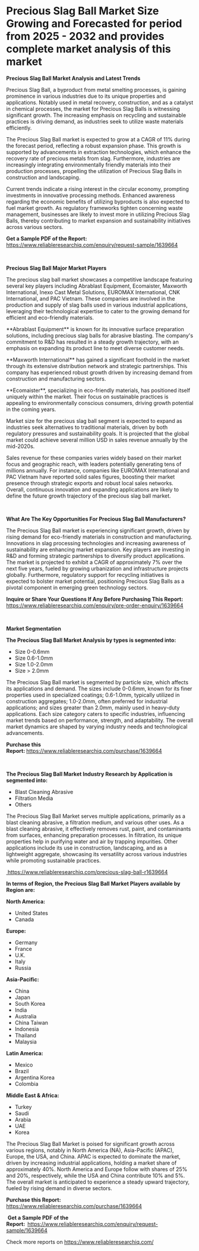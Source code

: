<p><h1>Precious Slag Ball Market Size Growing and Forecasted for period from 2025 - 2032 and provides complete market analysis of this market</h1></p><p><strong>Precious Slag Ball Market Analysis and Latest Trends</strong></p>
<p><p>Precious Slag Ball, a byproduct from metal smelting processes, is gaining prominence in various industries due to its unique properties and applications. Notably used in metal recovery, construction, and as a catalyst in chemical processes, the market for Precious Slag Balls is witnessing significant growth. The increasing emphasis on recycling and sustainable practices is driving demand, as industries seek to utilize waste materials efficiently.</p><p>The Precious Slag Ball market is expected to grow at a CAGR of 11% during the forecast period, reflecting a robust expansion phase. This growth is supported by advancements in extraction technologies, which enhance the recovery rate of precious metals from slag. Furthermore, industries are increasingly integrating environmentally friendly materials into their production processes, propelling the utilization of Precious Slag Balls in construction and landscaping.</p><p>Current trends indicate a rising interest in the circular economy, prompting investments in innovative processing methods. Enhanced awareness regarding the economic benefits of utilizing byproducts is also expected to fuel market growth. As regulatory frameworks tighten concerning waste management, businesses are likely to invest more in utilizing Precious Slag Balls, thereby contributing to market expansion and sustainability initiatives across various sectors.</p></p>
<p><strong>Get a Sample PDF of the Report:&nbsp;</strong> <a href="https://www.reliableresearchiq.com/enquiry/request-sample/1639664?utm_campaign=2234&utm_medium=2&utm_source=Github&utm_content=ia&utm_term=30012025&utm_id=precious-slag-ball">https://www.reliableresearchiq.com/enquiry/request-sample/1639664</a></p>
<p>&nbsp;</p>
<p><strong>Precious Slag Ball Major Market Players</strong></p>
<p><p>The precious slag ball market showcases a competitive landscape featuring several key players including Abrablast Equipment, Ecomaister, Maxworth International, Inexo Cast Metal Solutions, EUROMAX International, CNK International, and PAC Vietnam. These companies are involved in the production and supply of slag balls used in various industrial applications, leveraging their technological expertise to cater to the growing demand for efficient and eco-friendly materials.</p><p>**Abrablast Equipment** is known for its innovative surface preparation solutions, including precious slag balls for abrasive blasting. The company's commitment to R&D has resulted in a steady growth trajectory, with an emphasis on expanding its product line to meet diverse customer needs.</p><p>**Maxworth International** has gained a significant foothold in the market through its extensive distribution network and strategic partnerships. This company has experienced robust growth driven by increasing demand from construction and manufacturing sectors. </p><p>**Ecomaister**, specializing in eco-friendly materials, has positioned itself uniquely within the market. Their focus on sustainable practices is appealing to environmentally conscious consumers, driving growth potential in the coming years. </p><p>Market size for the precious slag ball segment is expected to expand as industries seek alternatives to traditional materials, driven by both regulatory pressures and sustainability goals. It is projected that the global market could achieve several million USD in sales revenue annually by the mid-2020s.</p><p>Sales revenue for these companies varies widely based on their market focus and geographic reach, with leaders potentially generating tens of millions annually. For instance, companies like EUROMAX International and PAC Vietnam have reported solid sales figures, boosting their market presence through strategic exports and robust local sales networks. Overall, continuous innovation and expanding applications are likely to define the future growth trajectory of the precious slag ball market.</p></p>
<p>&nbsp;</p>
<p><strong>What Are The Key Opportunities For Precious Slag Ball Manufacturers?</strong></p>
<p><p>The Precious Slag Ball market is experiencing significant growth, driven by rising demand for eco-friendly materials in construction and manufacturing. Innovations in slag processing technologies and increasing awareness of sustainability are enhancing market expansion. Key players are investing in R&D and forming strategic partnerships to diversify product applications. The market is projected to exhibit a CAGR of approximately 7% over the next five years, fueled by growing urbanization and infrastructure projects globally. Furthermore, regulatory support for recycling initiatives is expected to bolster market potential, positioning Precious Slag Balls as a pivotal component in emerging green technology sectors.</p></p>
<p><strong>Inquire or Share Your Questions If Any Before Purchasing This Report:</strong> <a href="https://www.reliableresearchiq.com/enquiry/pre-order-enquiry/1639664?utm_campaign=2234&utm_medium=2&utm_source=Github&utm_content=ia&utm_term=30012025&utm_id=precious-slag-ball">https://www.reliableresearchiq.com/enquiry/pre-order-enquiry/1639664</a></p>
<p>&nbsp;</p>
<p><strong>Market Segmentation</strong></p>
<p><strong>The Precious Slag Ball Market Analysis by types is segmented into:</strong></p>
<p><ul><li>Size 0-0.6mm</li><li>Size 0.6-1.0mm</li><li>Size 1.0-2.0mm</li><li>Size > 2.0mm</li></ul></p>
<p><p>The Precious Slag Ball market is segmented by particle size, which affects its applications and demand. The sizes include 0-0.6mm, known for its finer properties used in specialized coatings; 0.6-1.0mm, typically utilized in construction aggregates; 1.0-2.0mm, often preferred for industrial applications; and sizes greater than 2.0mm, mainly used in heavy-duty applications. Each size category caters to specific industries, influencing market trends based on performance, strength, and adaptability. The overall market dynamics are shaped by varying industry needs and technological advancements.</p></p>
<p><strong>Purchase this Report:&nbsp;</strong><a href="https://www.reliableresearchiq.com/purchase/1639664?utm_campaign=2234&utm_medium=2&utm_source=Github&utm_content=ia&utm_term=30012025&utm_id=precious-slag-ball">https://www.reliableresearchiq.com/purchase/1639664</a></p>
<p>&nbsp;</p>
<p><strong>The Precious Slag Ball Market Industry Research by Application is segmented into:</strong></p>
<p><ul><li>Blast Cleaning Abrasive</li><li>Filtration Media</li><li>Others</li></ul></p>
<p><p>The Precious Slag Ball Market serves multiple applications, primarily as a blast cleaning abrasive, a filtration medium, and various other uses. As a blast cleaning abrasive, it effectively removes rust, paint, and contaminants from surfaces, enhancing preparation processes. In filtration, its unique properties help in purifying water and air by trapping impurities. Other applications include its use in construction, landscaping, and as a lightweight aggregate, showcasing its versatility across various industries while promoting sustainable practices.</p></p>
<p><a href="https://www.reliableresearchiq.com/precious-slag-ball-r1639664?utm_campaign=2234&utm_medium=2&utm_source=Github&utm_content=ia&utm_term=30012025&utm_id=precious-slag-ball">&nbsp;https://www.reliableresearchiq.com/precious-slag-ball-r1639664</a></p>
<p><strong>In terms of Region, the Precious Slag Ball Market Players available by Region are:</strong></p>
<p>
    <p> <strong> North America: </strong>
        <ul>
            <li>United States</li>
            <li>Canada</li>
        </ul>
        </p> 
    <p> <strong> Europe: </strong>
        <ul>
            <li>Germany</li>
            <li>France</li>
            <li>U.K.</li>
            <li>Italy</li>
            <li>Russia</li>
        </ul>
        </p> 
    <p> <strong> Asia-Pacific: </strong>
        <ul>
            <li>China</li>
            <li>Japan</li>
            <li>South Korea</li>
            <li>India</li>
            <li>Australia</li>
            <li>China Taiwan</li>
            <li>Indonesia</li>
            <li>Thailand</li>
            <li>Malaysia</li>
        </ul>
        </p> 
    <p> <strong> Latin America: </strong>
        <ul>
            <li>Mexico</li>
            <li>Brazil</li>
            <li>Argentina Korea</li>
            <li>Colombia</li>
        </ul>
        </p> 
    <p> <strong> Middle East & Africa: </strong>
        <ul>
            <li>Turkey</li>
            <li>Saudi</li>
            <li>Arabia</li>
            <li>UAE</li>
            <li>Korea</li>
        </ul>
    </p>
    </p>
<p><p>The Precious Slag Ball Market is poised for significant growth across various regions, notably in North America (NA), Asia-Pacific (APAC), Europe, the USA, and China. APAC is expected to dominate the market, driven by increasing industrial applications, holding a market share of approximately 40%. North America and Europe follow with shares of 25% and 20%, respectively, while the USA and China contribute 10% and 5%. The overall market is anticipated to experience a steady upward trajectory, fueled by rising demand in diverse sectors.</p></p>
<p><strong>Purchase this Report: </strong><a href="https://www.reliableresearchiq.com/purchase/1639664?utm_campaign=2234&utm_medium=2&utm_source=Github&utm_content=ia&utm_term=30012025&utm_id=precious-slag-ball">https://www.reliableresearchiq.com/purchase/1639664</a></p>
<p>&nbsp;<strong>Get a Sample PDF of the Report:&nbsp;&nbsp;</strong><a href="https://www.reliableresearchiq.com/enquiry/request-sample/1639664?utm_campaign=2234&utm_medium=2&utm_source=Github&utm_content=ia&utm_term=30012025&utm_id=precious-slag-ball">https://www.reliableresearchiq.com/enquiry/request-sample/1639664</a></p>
<p><strong></strong></p>
<p>Check more reports on <a href="https://www.reliableresearchiq.com/?utm_campaign=2234&utm_medium=2&utm_source=Github&utm_content=ia&utm_term=30012025&utm_id=precious-slag-ball">https://www.reliableresearchiq.com/</a></p>